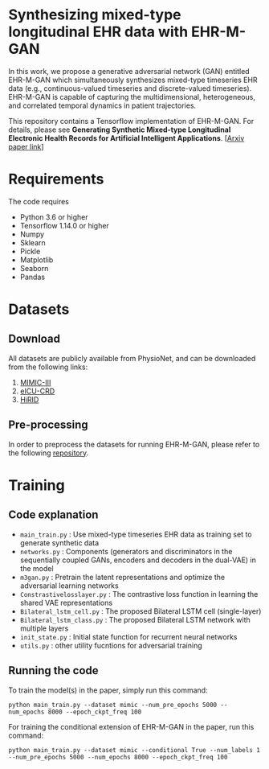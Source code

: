# Synthesizing mixed-type longitudinal EHR data with EHR-M-GAN

In this work, we propose a generative adversarial network (GAN) entitled EHR-M-GAN which simultaneously synthesizes mixed-type timeseries EHR data (e.g., continuous-valued timeseries and discrete-valued timeseries). EHR-M-GAN is capable of capturing the multidimensional, heterogeneous, and correlated temporal dynamics in patient trajectories.

This repository contains a Tensorflow implementation of EHR-M-GAN. For details, please see **Generating Synthetic Mixed-type Longitudinal Electronic Health Records for Artificial Intelligent Applications**.
[[Arxiv paper link](https://arxiv.org/abs/2112.12047)]


# Requirements

The code requires

* Python 3.6 or higher
* Tensorflow 1.14.0 or higher
* Numpy
* Sklearn
* Pickle
* Matplotlib
* Seaborn
* Pandas

# Datasets

## Download

All datasets are publicly available from PhysioNet, and can be downloaded from the following links:

1) [MIMIC-III](https://physionet.org/content/mimiciii/1.4/)
2) [eICU-CRD](https://physionet.org/content/eicu-crd/2.0/)
3) [HiRID](https://physionet.org/content/hirid/1.1.1/)

## Pre-processing

In order to preprocess the datasets for running EHR-M-GAN, please refer to the following [repository](https://github.com/jli0117/preprocessing_physionet).

# Training

## Code explanation

- `main_train.py` : Use mixed-type timeseries EHR data as training set to generate synthetic data
- `networks.py` : Components (generators and discriminators in the sequentially coupled GANs, encoders and decoders in the dual-VAE) in the model
- `m3gan.py` : Pretrain the latent representations and optimize the adversarial learning networks
- `Constrastivelosslayer.py` : The contrastive loss function in learning the shared VAE representations
- `Bilateral_lstm_cell.py` : The proposed Bilateral LSTM cell (single-layer)
- `Bilateral_lstm_class.py` : The proposed Bilateral LSTM network with multiple layers
- `init_state.py` : Initial state function for recurrent neural networks
- `utils.py` : other utility fucntions for adversarial training

## Running the code
To train the model(s) in the paper, simply run this command:

```
python main_train.py --dataset mimic --num_pre_epochs 5000 --num_epochs 8000 --epoch_ckpt_freq 100 
```

For training the conditional extension of EHR-M-GAN in the paper, run this command:
```
python main_train.py --dataset mimic --conditional True --num_labels 1 --num_pre_epochs 5000 --num_epochs 8000 --epoch_ckpt_freq 100 
```

